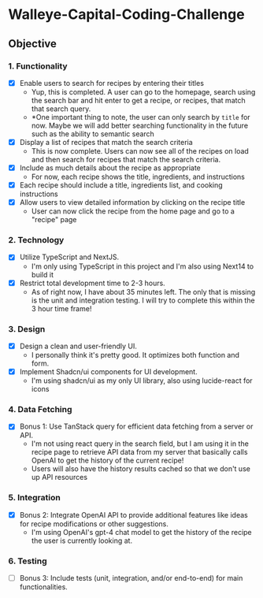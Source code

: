 # Walleye-Capital-Coding-Challenge

## Objective

### 1. Functionality

- [x] Enable users to search for recipes by entering their titles
  - Yup, this is completed. A user can go to the homepage, search using the search bar and hit enter to get a recipe, or recipes, that match that search query.
  - \*One important thing to note, the user can only search by `title` for now. Maybe we will add better searching functionality in the future such as the ability to semantic search
- [x] Display a list of recipes that match the search criteria
  - This is now complete. Users can now see all of the recipes on load and then search for recipes that match the search criteria.
- [x] Include as much details about the recipe as appropriate
  - For now, each recipe shows the title, ingredients, and instructions
- [x] Each recipe should include a title, ingredients list, and cooking instructions
- [x] Allow users to view detailed information by clicking on the recipe title
  - User can now click the recipe from the home page and go to a "recipe" page

### 2. Technology

- [x] Utilize TypeScript and NextJS.
  - I'm only using TypeScript in this project and I'm also using Next14 to build it
- [x] Restrict total development time to 2-3 hours.
  - As of right now, I have about 35 minutes left. The only that is missing is the unit and integration testing. I will try to complete this within the 3 hour time frame!

### 3. Design

- [x] Design a clean and user-friendly UI.
  - I personally think it's pretty good. It optimizes both function and form.
- [x] Implement Shadcn/ui components for UI development.
  - I'm using shadcn/ui as my only UI library, also using lucide-react for icons

### 4. Data Fetching

- [x] Bonus 1: Use TanStack query for efficient data fetching from a server or API.
  - I'm not using react query in the search field, but I am using it in the recipe page to retrieve API data from my server that basically calls OpenAI to get the history of the current recipe!
  - Users will also have the history results cached so that we don't use up API resources

### 5. Integration

- [x] Bonus 2: Integrate OpenAI API to provide additional features like ideas for recipe modifications or other suggestions.
  - I'm using OpenAI's gpt-4 chat model to get the history of the recipe the user is currently looking at.

### 6. Testing

- [ ] Bonus 3: Include tests (unit, integration, and/or end-to-end) for main functionalities.
